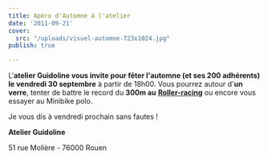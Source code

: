 ```yaml
---
title: Apéro d'Automne à l'atelier
date: '2011-09-21'
cover:
  src: "/uploads/visuel-automne-723x1024.jpg"
publish: true

---
```

L'**atelier Guidoline vous invite pour fêter l'automne (et ses 200 adhérents) le vendredi 30 septembre** à partir de 18h00. Vous pourrez autour d'**un verre**, tenter de battre le record du **300m au** [**Roller-racing**](http://www.guidoline.com/magazine/roller-racing/) ou encore vous essayer au Minibike polo.

Je vous dis à vendredi prochain sans fautes !

**Atelier Guidoline** 

51 rue Molière - 76000 Rouen